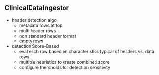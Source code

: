 

## ClinicalDataIngestor

* header detection algo 
	* metadata rows at top
	* multi header rows
	* non standard header format 
	* empty rows
* detection Score-Based
	* eval each row based on characteristics typical of headers vs. data rows
	* multiple heuristics to create combined score
	* configure thersholds for detection sensitivity

